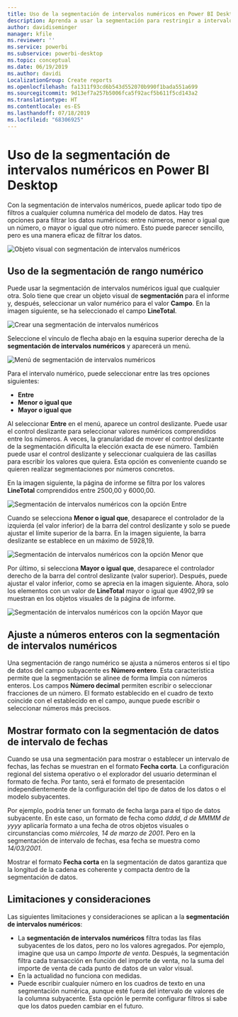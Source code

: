 ```yaml
---
title: Uso de la segmentación de intervalos numéricos en Power BI Desktop
description: Aprenda a usar la segmentación para restringir a intervalos numéricos en Power BI Desktop
author: davidiseminger
manager: kfile
ms.reviewer: ''
ms.service: powerbi
ms.subservice: powerbi-desktop
ms.topic: conceptual
ms.date: 06/19/2019
ms.author: davidi
LocalizationGroup: Create reports
ms.openlocfilehash: fa1311f93cd6b543d552070b990f1bada551a699
ms.sourcegitcommit: 9d13ef7a257b5006fca5f92acf5b611f5cd143a2
ms.translationtype: HT
ms.contentlocale: es-ES
ms.lasthandoff: 07/18/2019
ms.locfileid: "68306925"
---
```

# <a name="use-the-numeric-range-slicer-in-power-bi-desktop"></a>Uso de la segmentación de intervalos numéricos en Power BI Desktop
Con la segmentación de intervalos numéricos, puede aplicar todo tipo de filtros a cualquier columna numérica del modelo de datos. Hay tres opciones para filtrar los datos numéricos: entre números, menor o igual que un número, o mayor o igual que otro número. Esto puede parecer sencillo, pero es una manera eficaz de filtrar los datos.

![Objeto visual con segmentación de intervalos numéricos](media/desktop-slicer-numeric-range/desktop-slicer-numeric-range-0.png)

## <a name="use-the-numeric-range-slicer"></a>Uso de la segmentación de rango numérico
Puede usar la segmentación de intervalos numéricos igual que cualquier otra. Solo tiene que crear un objeto visual de **segmentación** para el informe y, después, seleccionar un valor numérico para el valor **Campo**. En la imagen siguiente, se ha seleccionado el campo **LineTotal**.

![Crear una segmentación de intervalos numéricos](media/desktop-slicer-numeric-range/desktop-slicer-numeric-range-1-create.png)

Seleccione el vínculo de flecha abajo en la esquina superior derecha de la **segmentación de intervalos numéricos** y aparecerá un menú.

![Menú de segmentación de intervalos numéricos](media/desktop-slicer-numeric-range/desktop-slicer-numeric-range-2-between.png)

Para el intervalo numérico, puede seleccionar entre las tres opciones siguientes:

* **Entre**
* **Menor o igual que**
* **Mayor o igual que**

Al seleccionar **Entre** en el menú, aparece un control deslizante. Puede usar el control deslizante para seleccionar valores numéricos comprendidos entre los números. A veces, la granularidad de mover el control deslizante de la segmentación dificulta la elección exacta de ese número. También puede usar el control deslizante y seleccionar cualquiera de las casillas para escribir los valores que quiera. Esta opción es conveniente cuando se quieren realizar segmentaciones por números concretos. 

En la imagen siguiente, la página de informe se filtra por los valores **LineTotal** comprendidos entre 2500,00 y 6000,00.

![Segmentación de intervalos numéricos con la opción Entre](media/desktop-slicer-numeric-range/desktop-slicer-numeric-range-3-between-range.png)

Cuando se selecciona **Menor o igual que**, desaparece el controlador de la izquierda (el valor inferior) de la barra del control deslizante y solo se puede ajustar el límite superior de la barra. En la imagen siguiente, la barra deslizante se establece en un máximo de 5928,19.

![Segmentación de intervalos numéricos con la opción Menor que](media/desktop-slicer-numeric-range/desktop-slicer-numeric-range-4-less-than.png)

Por último, si selecciona **Mayor o igual que**, desaparece el controlador derecho de la barra del control deslizante (valor superior). Después, puede ajustar el valor inferior, como se aprecia en la imagen siguiente. Ahora, solo los elementos con un valor de **LineTotal** mayor o igual que 4902,99 se muestran en los objetos visuales de la página de informe.

![Segmentación de intervalos numéricos con la opción Mayor que](media/desktop-slicer-numeric-range/desktop-slicer-numeric-range-5-greater-than.png)

## <a name="snap-to-whole-numbers-with-the-numeric-range-slicer"></a>Ajuste a números enteros con la segmentación de intervalos numéricos

Una segmentación de rango numérico se ajusta a números enteros si el tipo de datos del campo subyacente es **Número entero**. Esta característica permite que la segmentación se alinee de forma limpia con números enteros. Los campos **Número decimal** permiten escribir o seleccionar fracciones de un número. El formato establecido en el cuadro de texto coincide con el establecido en el campo, aunque puede escribir o seleccionar números más precisos.

## <a name="display-formatting-with-the-date-range-slicer"></a>Mostrar formato con la segmentación de datos de intervalo de fechas

Cuando se usa una segmentación para mostrar o establecer un intervalo de fechas, las fechas se muestran en el formato **Fecha corta**. La configuración regional del sistema operativo o el explorador del usuario determinan el formato de fecha. Por tanto, será el formato de presentación independientemente de la configuración del tipo de datos de los datos o el modelo subyacentes. 

Por ejemplo, podría tener un formato de fecha larga para el tipo de datos subyacente. En este caso, un formato de fecha como *dddd, d de MMMM de yyyy* aplicaría formato a una fecha de otros objetos visuales o circunstancias como *miércoles, 14 de marzo de 2001*. Pero en la segmentación de intervalo de fechas, esa fecha se muestra como *14/03/2001*.

Mostrar el formato **Fecha corta** en la segmentación de datos garantiza que la longitud de la cadena es coherente y compacta dentro de la segmentación de datos. 

## <a name="limitations-and-considerations"></a>Limitaciones y consideraciones
Las siguientes limitaciones y consideraciones se aplican a la **segmentación de intervalos numéricos**:

* La **segmentación de intervalos numéricos** filtra todas las filas subyacentes de los datos, pero no los valores agregados. Por ejemplo, imagine que usa un campo *Importe de venta*. Después, la segmentación filtra cada transacción en función del importe de venta, no la suma del importe de venta de cada punto de datos de un valor visual.
* En la actualidad no funciona con medidas.
* Puede escribir cualquier número en los cuadros de texto en una segmentación numérica, aunque esté fuera del intervalo de valores de la columna subyacente. Esta opción le permite configurar filtros si sabe que los datos pueden cambiar en el futuro.

